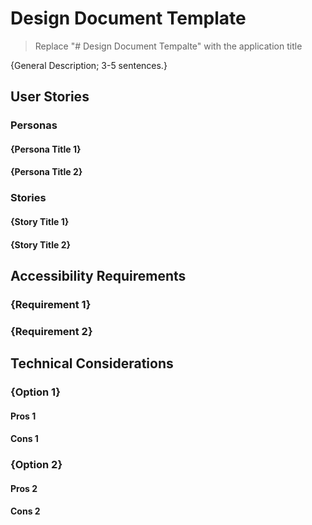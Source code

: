 # Design Document Template

> Replace "# Design Document Tempalte" with the application title

{General Description; 3-5 sentences.}

## User Stories

### Personas

#### {Persona Title 1}

#### {Persona Title 2}

### Stories

#### {Story Title 1}

#### {Story Title 2}

## Accessibility Requirements

### {Requirement 1}

### {Requirement 2}

## Technical Considerations

### {Option 1}

#### Pros 1

#### Cons 1

### {Option 2}

#### Pros 2

#### Cons 2
